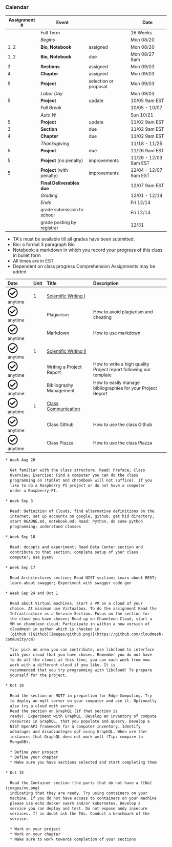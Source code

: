 ### Calendar 

<div class="smalltable">
  
|  Assignment #  | Event |     | Date 
| --- | ----- | --- | --- 
|    | Full Term           | | 16 Weeks |
|   | *Begins*	          | | Mon 08/20 |
| 1, 2 | **Bio, Notebook**   | assigned | Mon 08/20 |
| 1, 2 | **Bio, Notebook**   | due  | Mon 08/27 9am |
| 3 | **Sections**    | assigned | Mon 09/03 |
| 4 | **Chapter**         | assigned | Mon 09/03 |
| 5 | **Project**         | selection or proposal  | Mon 09/03 |
|   | *Labor Day*	      |  | Mon 09/03 |
| 5 | **Project** | update | 10/05 9am EST |
|   | *Fall Break*	      | | 10/05 - 10/07 |
|   | *Auto W*	          | | Sun 10/21 |
| 5 | **Project** | update | 11/02 9am EST |
| 3 | **Section** | due | 11/02 9am EST |
| 4 | **Chapter** | due | 11/02 9am EST |
|   | *Thanksgiving*	  |    | 11/18 - 11/25 |
| 5 | **Project**         | due	       | 11/26 9am EST |
| 5 | **Project** (no penalty) | improvements | 11/26 - 12/03 9am EST |
| 5 | **Project** (with penalty) | improvements | 12/04 - 12/07 9am EST |
|   | **Final Deliverables due**  |  | 12/07 9am EST|
|   | *Grading*	          |  | 12/01 - 12/14 |
|   | *Ends*	          |  | Fri 12/14 |
|   | grade submission to school | | Fri 12/14 |
|   | grade posting by registrar | | 12/31 |

</div>

* TA's must be available till all grades have been submitted. 
* Bio: a formal 3 paragraph Bio
* Notebook: a markdown in which you record your progress of
  this class in bullet form
* All times are in EST
* Dependent on class progress Comprehension Assignments may be added


<div class="smalltable">

| Date     | Unit    | Title             | Description
| :----------- |:------- |:----------------- |:---------------------------
| ![Ok](images/ok.png) anytime  | 1       | [Scientific Writing I](https://github.com/cloudmesh-community/book/raw/master/vonLaszewski-writing-1.epub) |
| ![Ok](images/ok.png) anytime  |         | Plagiarism      | How to avoid plagiarism and cheating
| ![Ok](images/ok.png) anytime  |         | Markdown        | How to use markdown
| ![Ok](images/ok.png) anytime  | 1       | [Scientific Writing II](http://cyberaide.org/papers/vonLaszewski-latex.pdf) |
| ![Ok](images/ok.png) anytime  |         | Writing a Project Report      | How to write a high quality Project report following our template
| ![Ok](images/ok.png) anytime  |         | Bibliography Management      | How to easily manage bibliographies for your Project Report
| ![Ok](images/ok.png) anytime  | 1       | [Class Communication](https://github.com/cloudmesh-community/book/raw/master/vonLaszewski-communicate.epub) |
| ![Ok](images/ok.png) anytime  |         | Class Github      | How to use the class Github
| ![Ok](images/ok.png) anytime  |         | Class Piazza      | How to use the class Piazza

</div>



    * Week Aug 20

      Get familiar with the class structure. Read: Preface; Class
      Overview; Exercise: Find a computer you can do the class
      programming on (tablet and chrombook will not suffice). If you
      like to do a Raspberry PI project or do not have a computer
      order a Raspberry PI.

    * Week Sep 3

      Read: Definition of Clouds; find alternative definitions on the
      internet; set up accounts on google, github; get hid directory;
      start READNE.md, notebook.md; Read: Python, do some python
      programming; understand classes

    * Week Sep 10

      Read: docopts and experiment; Read Data Center section and
      contribute to that section; complete setup of your class
      computer; use pyenv

    * Week Sep 17

      Read Architectures section; Read NIST section; Learn about REST;
      learn about swagger; Experiment with swagger code gen

    * Week Sep 24 and Oct 1

      Read about Virtual machines; Start a VM on a cloud of your
      choice. At minimum use Virtualbox. To do the assignment Read the
      Infrastructure as a Service Section. Focus on the section for
      the cloud you have chosen; Read up on Chameleon Cloud, start a
      VM on chameleon cloud; Participate in within a new version of
      cloudmesh in python which is checked in
      [github ![Github](images/github.png)](https://github.com/cloudmesh-community/cm)

      Tip: pick an area you can contribute, use libcloud to interface
      with your cloud that you have chosen. Remember you do not have
      to do all the clouds at this time, you can each week from now
      work with a different cloud if you like. It is
      recommended that you try programming with libcloud! To prepare
      yourself for the project.

    * Oct 10

      Read the section on MQTT in prepartion for Edge Computing. Try
      to deploy an mqtt server on your computer and use it. Optionally
      also try a cloud mqtt server.
      Read the section on GraphQL (if that section is
      ready). Experiment with GraphQL. Develop an inventory of compute
      resources in GraphQL, that you populate and quesry. Develop a
      NIST OpenAPI framework for a computer inventory. Identify
      adbatages and disadvanteges opf using GraphQL. When are ther
      instances that GraphQL does not work well (Tip: compare to
      MongoDB).

      * Define your project
      * Define your chapter
      * Make sure you have sections selected and start completing them

    * Oct 15

      Read the Container section (the parts that do not have a ![No](images/no.png)
      indicating that they are ready. Try using containers on your
      machine. If you do not have access to containers on your machine
      please use echo docker swarm and/or kubernetes. Develop a
      service you can deploy and test. Do not expose andy insecure
      services. If in doubt ask the TAs. Conduct a benchmark of the
      service.

      * Work on your project
      * Work on your chapter
      * Make sure to work towards completion of your sections

